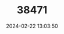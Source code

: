 ---
title: "38471"
category: "Chelyocarpus dianeurus"
draft: false
date: 2024-02-22 13:03:50
languages:
  Spanish; Castilian: ["Nolí"]
---